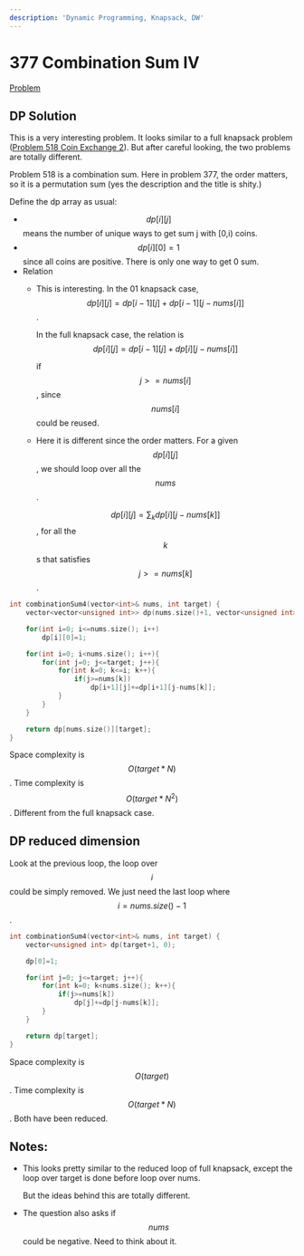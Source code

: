 ```yaml
---
description: 'Dynamic Programming, Knapsack, DW'
---
```


# 377 Combination Sum IV

[Problem](https://leetcode.com/problems/combination-sum-iv/)

## DP Solution

This is a very interesting problem. It looks similar to a full knapsack problem \([Problem 518 Coin Exchange 2](https://leetcode.com/problems/coin-change-2/)\). But after careful looking, the two problems are totally different.

Problem 518 is a combination sum. Here in problem 377, the order matters, so it is a permutation sum \(yes the description and the title is shity.\)

Define the dp array as usual:

* $$dp[i][j]$$ means the number of unique ways to get sum j with \[0,i\) coins.
* $$dp[i][0]=1$$ since all coins are positive. There is only one way to get 0 sum.
* Relation
  * This is interesting. In the 01 knapsack case, $$dp[i][j]=dp[i-1][j]+dp[i-1][j-nums[i]]$$. 

    In the full knapsack case, the relation is $$dp[i][j]=dp[i-1][j]+dp[i][j-nums[i]]$$ 

    if $$j>=nums[i]$$, since $$nums[i]$$ could be reused. 

  * Here it is different since the order matters. For a given $$dp[i][j]$$, we should loop over all the $$nums$$. 

    $$dp[i][j]=\sum_k dp[i][j-nums[k]]$$, for all the $$k$$s that satisfies $$j>=nums[k]$$.

```cpp
int combinationSum4(vector<int>& nums, int target) {
    vector<vector<unsigned int>> dp(nums.size()+1, vector<unsigned int>(target+1, 0));

    for(int i=0; i<=nums.size(); i++)
        dp[i][0]=1;

    for(int i=0; i<nums.size(); i++){
        for(int j=0; j<=target; j++){
            for(int k=0; k<=i; k++){
                if(j>=nums[k])
                    dp[i+1][j]+=dp[i+1][j-nums[k]];
            }
        }
    }

    return dp[nums.size()][target];
}
```

Space complexity is $$O(target*N)$$. Time complexity is $$O(target*N^{2})$$. Different from the full knapsack case.

## DP reduced dimension

Look at the previous loop, the loop over $$i$$ could be simply removed. We just need the last loop where $$i=nums.size()-1$$.

```cpp
int combinationSum4(vector<int>& nums, int target) {
    vector<unsigned int> dp(target+1, 0);

    dp[0]=1;

    for(int j=0; j<=target; j++){
        for(int k=0; k<nums.size(); k++){
            if(j>=nums[k])
                dp[j]+=dp[j-nums[k]];
        }
    }

    return dp[target];
}
```

Space complexity is $$O(target)$$. Time complexity is $$O(target*N)$$. Both have been reduced.

## Notes:

* This looks pretty similar to the reduced loop of full knapsack, except the loop over target is done before loop over nums. 

  But the ideas behind this are totally different.

* The question also asks if $$nums$$ could be negative. Need to think about it.

